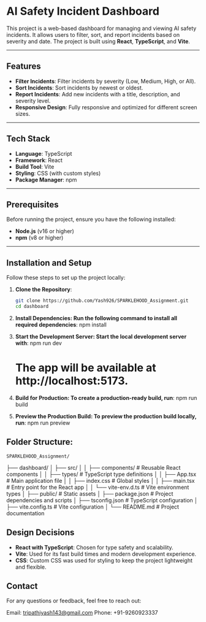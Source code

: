 # AI Safety Incident Dashboard

This project is a web-based dashboard for managing and viewing AI safety incidents. It allows users to filter, sort, and report incidents based on severity and date. The project is built using **React**, **TypeScript**, and **Vite**.

---

## Features
- **Filter Incidents**: Filter incidents by severity (Low, Medium, High, or All).
- **Sort Incidents**: Sort incidents by newest or oldest.
- **Report Incidents**: Add new incidents with a title, description, and severity level.
- **Responsive Design**: Fully responsive and optimized for different screen sizes.

---

## Tech Stack
- **Language**: TypeScript
- **Framework**: React
- **Build Tool**: Vite
- **Styling**: CSS (with custom styles)
- **Package Manager**: npm

---

## Prerequisites
Before running the project, ensure you have the following installed:
- **Node.js** (v16 or higher)
- **npm** (v8 or higher)

---

## Installation and Setup

Follow these steps to set up the project locally:

1. **Clone the Repository**:
   ```bash
   git clone https://github.com/Yash926/SPARKLEHOOD_Assignment.git
   cd dashboard

2. **Install Dependencies: Run the following command to install all required dependencies**:
    npm install

3. **Start the Development Server: Start the local development server with**:
    npm run dev
    # The app will be available at http://localhost:5173.

4. **Build for Production: To create a production-ready build, run**:
    npm run build

5. **Preview the Production Build: To preview the production build locally, run**:
    npm run preview

## Folder Structure:

    SPARKLEHOOD_Assignment/
├── dashboard/
│   ├── src/
│   │   ├── components/         # Reusable React components
│   │   ├── types/              # TypeScript type definitions
│   │   ├── App.tsx             # Main application file
│   │   ├── index.css           # Global styles
│   │   ├── main.tsx            # Entry point for the React app
│   │   └── vite-env.d.ts       # Vite environment types
│   ├── public/                 # Static assets
│   ├── package.json            # Project dependencies and scripts
│   ├── tsconfig.json           # TypeScript configuration
│   ├── vite.config.ts          # Vite configuration
│   └── README.md               # Project documentation

## Design Decisions
   - **React with TypeScript**: Chosen for type safety and scalability.
   - **Vite**: Used for its fast build times and modern development experience.
   - **CSS**: Custom CSS was used for styling to keep the project lightweight and flexible.


## Contact
For any questions or feedback, feel free to reach out:

Email: tripathiyash143@gmail.com
Phone: +91-9260923337